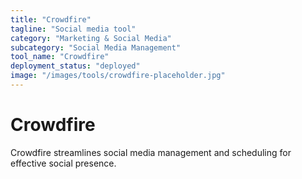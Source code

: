 ```yaml
---
title: "Crowdfire"
tagline: "Social media tool"
category: "Marketing & Social Media"
subcategory: "Social Media Management"
tool_name: "Crowdfire"
deployment_status: "deployed"
image: "/images/tools/crowdfire-placeholder.jpg"
---
```


# Crowdfire

Crowdfire streamlines social media management and scheduling for effective social presence.
